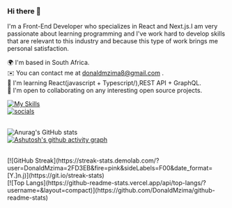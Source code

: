 ### Hi there 👋

I'm a Front-End Developer who specializes in React and Next.js.I am very passionate about learning programming and I've work hard to develop skills that are relevant to this industry and because this type of work brings me personal satisfaction.

🌍  I'm based in South Africa.
<br/>
✉️  You can contact me at donaldmzima8@gmail.com .
<br>
🧠  I'm learning React(javascript + Typescript/),REST API + GraphQL.
<br>
🤝  I'm open to collaborating on any interesting open source projects.
<br/>

[![My Skills](https://skillicons.dev/icons?i=html,css,tailwind,react,js,ts,nextjs,graphql,git)](https://skillicons.dev)
<br/>
[![socials](https://skillicons.dev/icons?i=github)]([https://skillicons.dev](https://github.com/DonaldMzima/))

<br/>![Anurag's GitHub stats](https://github-readme-stats.vercel.app/api?username=DonaldMzima&show_icons=true&theme=radical)
<br/>
[![Ashutosh's github activity graph](https://github-readme-activity-graph.cyclic.app/graph?username=DonaldMzima&theme=dracula)](https://github.com/ashutosh00710/github-readme-activity-graph)

<br/>
[![GitHub Streak](https://streak-stats.demolab.com/?user=DonaldMzima=2FD3EB&fire=pink&sideLabels=F00&date_format=[Y.]n.j)](https://git.io/streak-stats)
  

<br/>
[![Top Langs](https://github-readme-stats.vercel.app/api/top-langs/?username=&layout=compact)](https://github.com/DonaldMzima/github-readme-stats)
